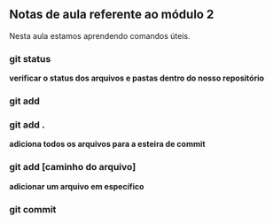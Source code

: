 ## Notas de aula referente ao módulo 2

Nesta aula estamos aprendendo comandos úteis.

### git status
 **verificar o status dos arquivos e pastas dentro do nosso repositório**

### git add
### git add .

 **adiciona todos os arquivos para a esteira de commit** 

### git add [caminho do arquivo]

 **adicionar um arquivo em específico**

### git commit 
